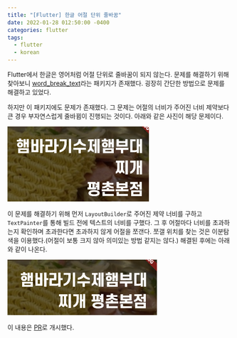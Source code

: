 ```yaml
---
title: "[Flutter] 한글 어절 단위 줄바꿈"
date: 2022-01-28 012:50:00 -0400
categories: flutter
tags:
  - flutter
  - korean
---
```


Flutter에서 한글은 영어처럼 어절 단위로 줄바꿈이 되지 않는다. 문제를 해결하기 위해 찾아보니 [word_break_text](https://pub.dev/packages/word_break_text)라는 패키지가 존재했다. 굉장히 간단한 방법으로 문제를 해결하고 있었다.

하지만 이 패키지에도 문제가 존재했다. 그 문제는 어절의 너비가 주어진 너비 제약보다 큰 경우 부자연스럽게 줄바뀜이 진행되는 것이다. 아래와 같은 사진이 해당 문제이다.

![문제](/assets/images/korean_word_before.png)

이 문제를 해결하기 위해 먼저 `LayoutBuilder`로 주어진 제약 너비를 구하고 `TextPainter`를 통해 빌드 전에 텍스트의 너비를 구했다. 그 후 어절마다 너비를 초과하는지 확인하며 초과한다면 초과하지 않게 어절을 쪼갠다. 쪼갤 위치를 찾는 것은 이분탐색을 이용했다.(어절이 보통 크지 않아 의미있는 방법 같지는 않다.) 해결된 후에는 아래와 같이 나온다.

![해결](/assets/images/korean_word_after.png)

이 내용은 [PR](https://github.com/ChangJoo-Park/word_break_text/pull/1)로 개시했다.
